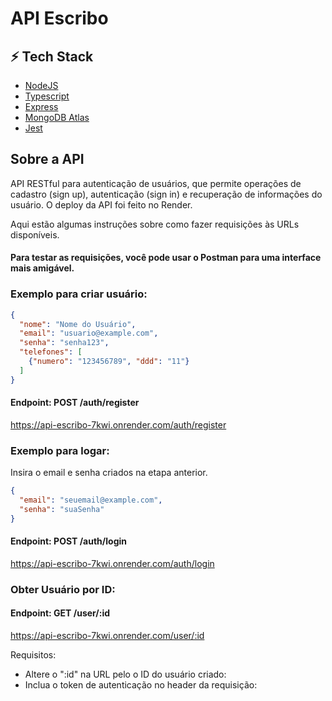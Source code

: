 # API Escribo

## ⚡ Tech Stack

- [NodeJS](https://nodejs.org/en/)
- [Typescript](https://www.typescriptlang.org/)
- [Express](https://expressjs.com/pt-br/)
- [MongoDB Atlas](https://www.mongodb.com/atlas)
- [Jest](https://jestjs.io/pt-BR/)

## Sobre a API

API RESTful para autenticação de usuários, que permite operações de cadastro (sign up),
autenticação (sign in) e recuperação de informações do usuário. O deploy da API foi feito no Render.
 
Aqui estão algumas instruções sobre como fazer requisições às URLs disponíveis.


#### Para testar as requisições, você pode usar o Postman para uma interface mais amigável.

### Exemplo para criar usuário:

```json 
{
  "nome": "Nome do Usuário",
  "email": "usuario@example.com",
  "senha": "senha123",
  "telefones": [
    {"numero": "123456789", "ddd": "11"}
  ]
}
```

#### Endpoint: POST /auth/register

https://api-escribo-7kwi.onrender.com/auth/register

### Exemplo para logar:

Insira o email e senha criados na etapa anterior.

```json 
{
  "email": "seuemail@example.com",
  "senha": "suaSenha"
}
```

#### Endpoint: POST /auth/login

https://api-escribo-7kwi.onrender.com/auth/login

### Obter Usuário por ID:

#### Endpoint: GET /user/:id

https://api-escribo-7kwi.onrender.com/user/:id

Requisitos:
- Altere o ":id" na URL pelo o ID do usuário criado:
- Inclua o token de autenticação no header da requisição:

